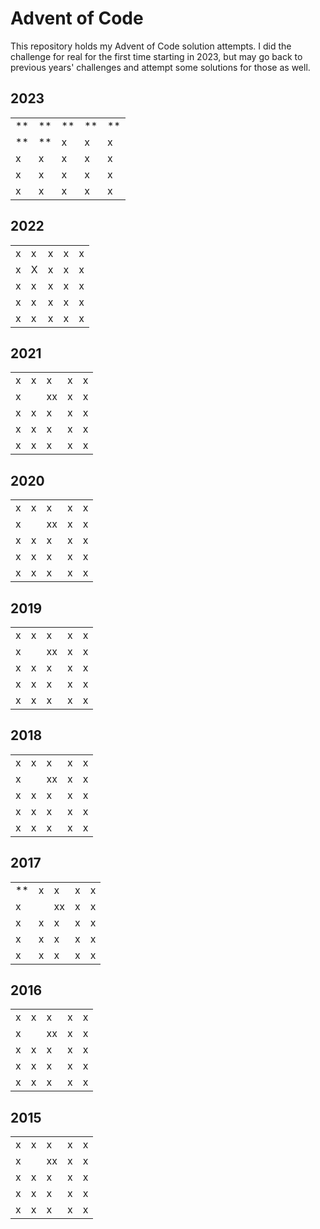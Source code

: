 # Advent of Code

This repository holds my Advent of Code solution attempts. I did the challenge
for real for the first time starting in 2023, but may go back to previous years'
challenges and attempt some solutions for those as well.

## 2023

| | | | | |
|-|-|-|-|-|
|**|**|**|**|**|
|**|**|x|x|x|
|x|x|x|x|x|
|x|x|x|x|x|
|x|x|x|x|x|

## 2022

| | | | | |
|-|-|-|-|-|
|x|x|x|x|x|
|x|X|x|x|x|
|x|x|x|x|x|
|x|x|x|x|x|
|x|x|x|x|x|

## 2021

| | | | | |
|-|-|-|-|-|
|x|x|x|x|x|
|x||xx|x|x|
|x|x|x|x|x|
|x|x|x|x|x|
|x|x|x|x|x|

## 2020

| | | | | |
|-|-|-|-|-|
|x|x|x|x|x|
|x||xx|x|x|
|x|x|x|x|x|
|x|x|x|x|x|
|x|x|x|x|x|

## 2019

| | | | | |
|-|-|-|-|-|
|x|x|x|x|x|
|x||xx|x|x|
|x|x|x|x|x|
|x|x|x|x|x|
|x|x|x|x|x|

## 2018

| | | | | |
|-|-|-|-|-|
|x|x|x|x|x|
|x||xx|x|x|
|x|x|x|x|x|
|x|x|x|x|x|
|x|x|x|x|x|

## 2017

| | | | | |
|-|-|-|-|-|
|**|x|x|x|x|
|x||xx|x|x|
|x|x|x|x|x|
|x|x|x|x|x|
|x|x|x|x|x|

## 2016

| | | | | |
|-|-|-|-|-|
|x|x|x|x|x|
|x||xx|x|x|
|x|x|x|x|x|
|x|x|x|x|x|
|x|x|x|x|x|

## 2015

| | | | | |
|-|-|-|-|-|
|x|x|x|x|x|
|x||xx|x|x|
|x|x|x|x|x|
|x|x|x|x|x|
|x|x|x|x|x|